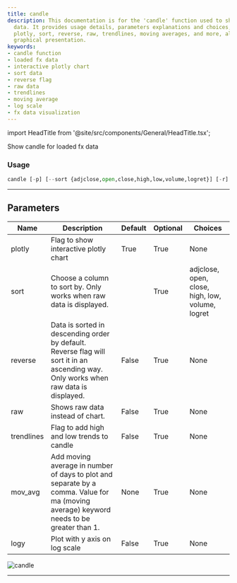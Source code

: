 ```yaml
---
title: candle
description: This documentation is for the 'candle' function used to show loaded fx
  data. It provides usage details, parameters explanations and choices, including
  plotly, sort, reverse, raw, trendlines, moving averages, and more, along with a
  graphical presentation.
keywords:
- candle function
- loaded fx data
- interactive plotly chart
- sort data
- reverse flag
- raw data
- trendlines
- moving average
- log scale
- fx data visualization
---
```


import HeadTitle from '@site/src/components/General/HeadTitle.tsx';

<HeadTitle title="forex/candle - Reference | OpenBB Terminal Docs" />

Show candle for loaded fx data

### Usage

```python
candle [-p] [--sort {adjclose,open,close,high,low,volume,logret}] [-r] [--raw] [-t] [--ma MOV_AVG] [--log]
```

---

## Parameters

| Name | Description | Default | Optional | Choices |
| ---- | ----------- | ------- | -------- | ------- |
| plotly | Flag to show interactive plotly chart | True | True | None |
| sort | Choose a column to sort by. Only works when raw data is displayed. |  | True | adjclose, open, close, high, low, volume, logret |
| reverse | Data is sorted in descending order by default. Reverse flag will sort it in an ascending way. Only works when raw data is displayed. | False | True | None |
| raw | Shows raw data instead of chart. | False | True | None |
| trendlines | Flag to add high and low trends to candle | False | True | None |
| mov_avg | Add moving average in number of days to plot and separate by a comma. Value for ma (moving average) keyword needs to be greater than 1. | None | True | None |
| logy | Plot with y axis on log scale | False | True | None |

![candle](https://user-images.githubusercontent.com/46355364/154029283-2e5e472b-4c2b-4e88-8fbe-f6a0925898b8.png)

---

